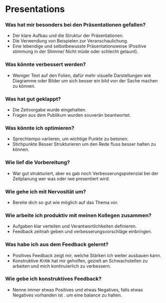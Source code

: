 # Presentations

### Was hat mir besonders bei den Präsentationen gefallen?
- Der klare Aufbau und die Struktur der Präsentationen.  
- Die Verwendung von Beispielen zur Veranschaulichung.  
- Eine lebendige und selbstbewusste Präsentationsweise (Positive stimmung in der Stimme/ Nicht müde oder schlecht gelaunt).  

### Was könnte verbessert werden?
- Weniger Text auf den Folien, dafür mehr visuelle Darstellungen wie Diagramme oder Bilder um sich besser ein bild von der Sache machen zu können.  

### Was hat gut geklappt?
- Die Zeitvorgabe wurde eingehalten.  
- Fragen aus dem Publikum wurden souverän beantwortet.  

### Was könnte ich optimieren?
- Sprechtempo variieren, um wichtige Punkte zu betonen.
- Stichpunkte Besser Strukturieren um den Rede fluss besser halten zu können.

### Wie lief die Vorbereitung?
- War gut strukturiert, aber es gab noch Verbesserungspotenzial bei der Zeitplanung wer was oder iwe presentiert wird.  

### Wie gehe ich mit Nervosität um?
- Bereite dich so gut wie möglich auf das Thema vor.

### Wie arbeite ich produktiv mit meinen Kollegen zusammen?
- Aufgaben klar verteilen und Verantwortlichkeiten definieren.  
- Feedback zeitnah geben und verbesserungsvorschläge einbringen.  

### Was habe ich aus dem Feedback gelernt?
- Positives Feedback zeigt mir, welche Stärken ich weiter ausbauen kann.  
- Konstruktive Kritik hat mir geholfen, gezielt an Schwachstellen zu arbeiten und mich kontinuierlich zu verbessern.  

### Wie gebe ich konstruktives Feedback?
- Nenne immer etwas Positives und etwas Negatives, falls etwas Negatives vorhanden ist . um eine balance zu halten.
